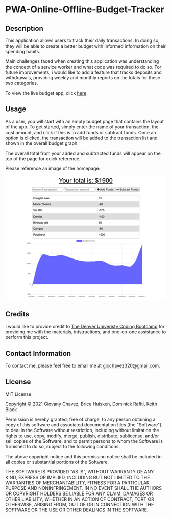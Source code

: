 # PWA-Online-Offline-Budget-Tracker

## Description

This application allows users to track their daily transactions. In doing so, they will be able to create a better budget with informed information on their spending habits.

Main challenges faced when creating this application was understanding the concept of a service worker and what code was required to do so. For future improvements, i would like to add a feature that tracks deposits and withdrawals, providing weekly and monthly reports on the totals for these two categories.

To view the live budget app, click [here](https://stark-mountain-04874.herokuapp.com/).

## Usage

As a user, you will start with an empty budget page that contains the layout of the app. To get started, simply enter the name of your transaction, the cost amount, and click if this is to add funds or subtract funds. Once an option is clicked, the transaction will be added to the transaction list and shown in the overall budget graph.

The overall total from your added and subtracted funds will appear on the top of the page for quick reference.

Please reference an image of the homepage:

![Homepage](/public/images/homepage.png)

## Credits

I would like to provide credit to [The Denver Univeristy Coding Bootcamp](https://bootcamp.du.edu/coding/) for providing me with the materials, intstructions, and one-on-one assistance to perform this project.

## Contact Information

To contact me, please feel free to email me at giochavez320@gmail.com.

## License

MIT License

Copyright &copy; 2021 Giovany Chavez, Brice Huisken, Dominick Rafiti, Keith Black

Permission is hereby granted, free of charge, to any person obtaining a copy
of this software and associated documentation files (the "Software"), to deal
in the Software without restriction, including without limitation the rights
to use, copy, modify, merge, publish, distribute, sublicense, and/or sell
copies of the Software, and to permit persons to whom the Software is
furnished to do so, subject to the following conditions:

The above copyright notice and this permission notice shall be included in all
copies or substantial portions of the Software.

THE SOFTWARE IS PROVIDED "AS IS", WITHOUT WARRANTY OF ANY KIND, EXPRESS OR
IMPLIED, INCLUDING BUT NOT LIMITED TO THE WARRANTIES OF MERCHANTABILITY,
FITNESS FOR A PARTICULAR PURPOSE AND NONINFRINGEMENT. IN NO EVENT SHALL THE
AUTHORS OR COPYRIGHT HOLDERS BE LIABLE FOR ANY CLAIM, DAMAGES OR OTHER
LIABILITY, WHETHER IN AN ACTION OF CONTRACT, TORT OR OTHERWISE, ARISING FROM,
OUT OF OR IN CONNECTION WITH THE SOFTWARE OR THE USE OR OTHER DEALINGS IN THE
SOFTWARE.